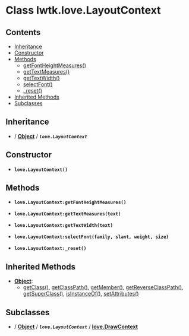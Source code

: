 # Class lwtk.love.LayoutContext


## Contents

   * [Inheritance](#inheritance)
   * [Constructor](#constructor)
   * [Methods](#methods)
      * [getFontHeightMeasures()](#.getFontHeightMeasures)
      * [getTextMeasures()](#.getTextMeasures)
      * [getTextWidth()](#.getTextWidth)
      * [selectFont()](#.selectFont)
      * [_reset()](#._reset)
   * [Inherited Methods](#inherited-methods)
   * [Subclasses](#subclasses)


## Inheritance
   *  / **[Object](../../lwtk/Object.md#inheritance)** / _**`love.LayoutContext`**_

## Constructor
   * <span id=".new">**`love.LayoutContext()`**</span>



## Methods
   * <span id=".getFontHeightMeasures">**`love.LayoutContext:getFontHeightMeasures()`**</span>


   * <span id=".getTextMeasures">**`love.LayoutContext:getTextMeasures(text)`**</span>


   * <span id=".getTextWidth">**`love.LayoutContext:getTextWidth(text)`**</span>


   * <span id=".selectFont">**`love.LayoutContext:selectFont(family, slant, weight, size)`**</span>


   * <span id="._reset">**`love.LayoutContext:_reset()`**</span>



## Inherited Methods
   * **[Object](../../lwtk/Object.md)**:
      * [getClass()](../../lwtk/Object.md#.getClass), [getClassPath()](../../lwtk/Object.md#.getClassPath), [getMember()](../../lwtk/Object.md#.getMember), [getReverseClassPath()](../../lwtk/Object.md#.getReverseClassPath), [getSuperClass()](../../lwtk/Object.md#.getSuperClass), [isInstanceOf()](../../lwtk/Object.md#.isInstanceOf), [setAttributes()](../../lwtk/Object.md#.setAttributes)

## Subclasses
   * / **[Object](../../lwtk/Object.md#subclasses)** / _**`love.LayoutContext`**_ / **[love.DrawContext](../../lwtk/love/DrawContext.md#inheritance)**

